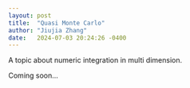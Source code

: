 ```yaml
---
layout: post
title:  "Quasi Monte Carlo"
author: "Jiujia Zhang"
date:   2024-07-03 20:24:26 -0400
---
```

A topic about numeric integration in multi dimension.

Coming soon...